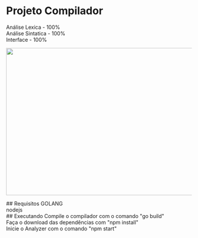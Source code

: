 # Projeto Compilador
Análise Lexica - 100% </br>
Análise Sintatica - 100% </br>
Interface - 100% </br>
<p align="center">
  <img width="716" height="400" src="https://i.imgur.com/tPYn8Vc.png">
</p>
## Requisitos
GOLANG </br>
nodejs </br>
## Executando
Compile o compilador com o comando "go build" </br>
Faça o download das dependências com "npm install" </br>
Inicie o Analyzer com o comando "npm start" </br>

